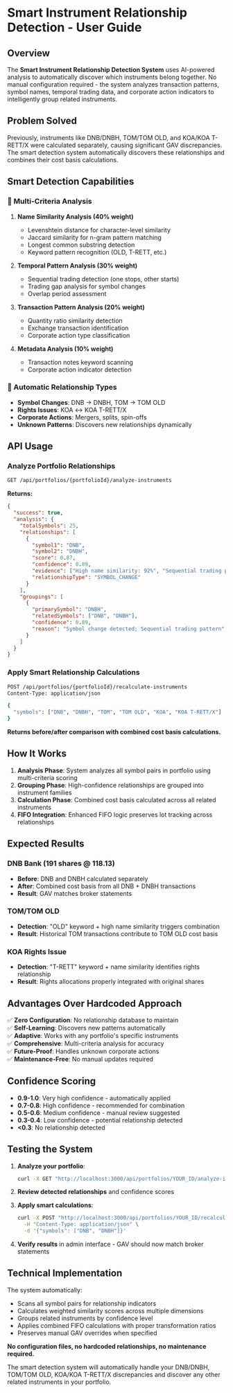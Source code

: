 # Smart Instrument Relationship Detection - User Guide

## Overview

The **Smart Instrument Relationship Detection System** uses AI-powered analysis to automatically discover which instruments belong together. No manual configuration required - the system analyzes transaction patterns, symbol names, temporal trading data, and corporate action indicators to intelligently group related instruments.

## Problem Solved

Previously, instruments like DNB/DNBH, TOM/TOM OLD, and KOA/KOA T-RETT/X were calculated separately, causing significant GAV discrepancies. The smart detection system automatically discovers these relationships and combines their cost basis calculations.

## Smart Detection Capabilities

### 🤖 Multi-Criteria Analysis

1. **Name Similarity Analysis (40% weight)**
   - Levenshtein distance for character-level similarity
   - Jaccard similarity for n-gram pattern matching
   - Longest common substring detection
   - Keyword pattern recognition (OLD, T-RETT, etc.)

2. **Temporal Pattern Analysis (30% weight)**
   - Sequential trading detection (one stops, other starts)
   - Trading gap analysis for symbol changes
   - Overlap period assessment

3. **Transaction Pattern Analysis (20% weight)**
   - Quantity ratio similarity detection
   - Exchange transaction identification
   - Corporate action type classification

4. **Metadata Analysis (10% weight)**
   - Transaction notes keyword scanning
   - Corporate action indicator detection

### 🎯 Automatic Relationship Types

- **Symbol Changes**: DNB → DNBH, TOM → TOM OLD
- **Rights Issues**: KOA ↔ KOA T-RETT/X  
- **Corporate Actions**: Mergers, splits, spin-offs
- **Unknown Patterns**: Discovers new relationships dynamically

## API Usage

### Analyze Portfolio Relationships
```bash
GET /api/portfolios/{portfolioId}/analyze-instruments
```

**Returns:**
```json
{
  "success": true,
  "analysis": {
    "totalSymbols": 25,
    "relationships": [
      {
        "symbol1": "DNB",
        "symbol2": "DNBH", 
        "score": 0.87,
        "confidence": 0.89,
        "evidence": ["High name similarity: 92%", "Sequential trading pattern (15 days gap)"],
        "relationshipType": "SYMBOL_CHANGE"
      }
    ],
    "groupings": [
      {
        "primarySymbol": "DNBH",
        "relatedSymbols": ["DNB", "DNBH"],
        "confidence": 0.89,
        "reason": "Symbol change detected; Sequential trading pattern"
      }
    ]
  }
}
```

### Apply Smart Relationship Calculations
```bash
POST /api/portfolios/{portfolioId}/recalculate-instruments
Content-Type: application/json

{
  "symbols": ["DNB", "DNBH", "TOM", "TOM OLD", "KOA", "KOA T-RETT/X"]
}
```

**Returns before/after comparison with combined cost basis calculations.**

## How It Works

1. **Analysis Phase**: System analyzes all symbol pairs in portfolio using multi-criteria scoring
2. **Grouping Phase**: High-confidence relationships are grouped into instrument families  
3. **Calculation Phase**: Combined cost basis calculated across all related instruments
4. **FIFO Integration**: Enhanced FIFO logic preserves lot tracking across relationships

## Expected Results

### DNB Bank (191 shares @ 118.13)
- **Before**: DNB and DNBH calculated separately
- **After**: Combined cost basis from all DNB + DNBH transactions
- **Result**: GAV matches broker statements

### TOM/TOM OLD
- **Detection**: "OLD" keyword + high name similarity triggers combination
- **Result**: Historical TOM transactions contribute to TOM OLD cost basis

### KOA Rights Issue
- **Detection**: "T-RETT" keyword + name similarity identifies rights relationship  
- **Result**: Rights allocations properly integrated with original shares

## Advantages Over Hardcoded Approach

✅ **Zero Configuration**: No relationship database to maintain  
✅ **Self-Learning**: Discovers new patterns automatically  
✅ **Adaptive**: Works with any portfolio's specific instruments  
✅ **Comprehensive**: Multi-criteria analysis for accuracy  
✅ **Future-Proof**: Handles unknown corporate actions  
✅ **Maintenance-Free**: No manual updates required  

## Confidence Scoring

- **0.9-1.0**: Very high confidence - automatically applied
- **0.7-0.8**: High confidence - recommended for combination  
- **0.5-0.6**: Medium confidence - manual review suggested
- **0.3-0.4**: Low confidence - potential relationship detected
- **<0.3**: No relationship detected

## Testing the System

1. **Analyze your portfolio**:
   ```bash
   curl -X GET "http://localhost:3000/api/portfolios/YOUR_ID/analyze-instruments"
   ```

2. **Review detected relationships** and confidence scores

3. **Apply smart calculations**:
   ```bash  
   curl -X POST "http://localhost:3000/api/portfolios/YOUR_ID/recalculate-instruments" \
     -H "Content-Type: application/json" \
     -d '{"symbols": ["DNB", "DNBH"]}'
   ```

4. **Verify results** in admin interface - GAV should now match broker statements

## Technical Implementation

The system automatically:
- Scans all symbol pairs for relationship indicators
- Calculates weighted similarity scores across multiple dimensions
- Groups related instruments by confidence level
- Applies combined FIFO calculations with proper transformation ratios
- Preserves manual GAV overrides when specified

**No configuration files, no hardcoded relationships, no maintenance required.**

The smart detection system will automatically handle your DNB/DNBH, TOM/TOM OLD, KOA/KOA T-RETT/X discrepancies and discover any other related instruments in your portfolio.
